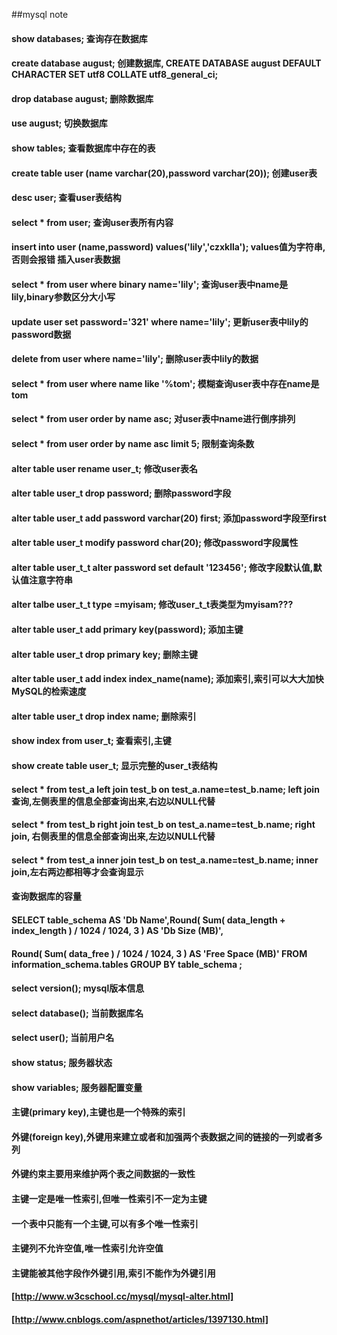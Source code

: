##mysql note

#### show databases; 查询存在数据库
#### create database august; 创建数据库, CREATE DATABASE august DEFAULT CHARACTER SET utf8 COLLATE utf8_general_ci;
#### drop database august; 删除数据库
#### use august; 切换数据库
#### show tables; 查看数据库中存在的表
#### create table user (name varchar(20),password varchar(20));  创建user表
#### desc user; 查看user表结构
#### select * from user; 查询user表所有内容
#### insert into user (name,password) values('lily','czxklla'); values值为字符串,否则会报错 插入user表数据
#### select * from user where binary name='lily'; 查询user表中name是lily,binary参数区分大小写
#### update user set password='321' where name='lily'; 更新user表中lily的password数据
#### delete from user where name='lily'; 删除user表中lily的数据
#### select * from user where name like '%tom'; 模糊查询user表中存在name是tom
#### select * from user order by name asc; 对user表中name进行倒序排列
#### select * from user order by name asc limit 5; 限制查询条数
#### alter table user rename user_t;  修改user表名
#### alter table user_t drop password;  删除password字段
#### alter table user_t add password varchar(20) first;  添加password字段至first
#### alter table user_t modify password char(20);  修改password字段属性
#### alter table user_t_t alter password set default '123456';  修改字段默认值,默认值注意字符串
#### alter talbe user_t_t type =myisam;  修改user_t_t表类型为myisam???
#### alter table user_t add primary key(password);  添加主键
#### alter table user_t drop primary key;  删除主键
#### alter table user_t add index index_name(name);  添加索引,索引可以大大加快MySQL的检索速度
#### alter table user_t drop index name;  删除索引
#### show index from user_t;  查看索引,主键
#### show create table user_t;  显示完整的user_t表结构

#### select * from test_a left  join test_b on test_a.name=test_b.name;  left join查询,左侧表里的信息全部查询出来,右边以NULL代替
#### select * from test_b right join test_b on test_a.name=test_b.name;  right join, 右侧表里的信息全部查询出来,左边以NULL代替
#### select * from test_a inner join test_b on test_a.name=test_b.name;  inner join,左右两边都相等才会查询显示


#### 查询数据库的容量
#### SELECT table_schema AS 'Db Name',Round( Sum( data_length + index_length ) / 1024 / 1024, 3 ) AS 'Db Size (MB)',
#### Round( Sum( data_free ) / 1024 / 1024, 3 ) AS 'Free Space (MB)' FROM information_schema.tables GROUP BY table_schema ;



#### select version(); mysql版本信息
#### select database(); 当前数据库名
#### select user(); 当前用户名
#### show status; 服务器状态
#### show variables; 服务器配置变量
#### 主键(primary key),主键也是一个特殊的索引
#### 外键(foreign key),外键用来建立或者和加强两个表数据之间的链接的一列或者多列
#### 外键约束主要用来维护两个表之间数据的一致性
#### 主键一定是唯一性索引,但唯一性索引不一定为主键
#### 一个表中只能有一个主键,可以有多个唯一性索引
#### 主键列不允许空值,唯一性索引允许空值
#### 主键能被其他字段作外键引用,索引不能作为外键引用
#### [http://www.w3cschool.cc/mysql/mysql-alter.html]
#### [http://www.cnblogs.com/aspnethot/articles/1397130.html]

